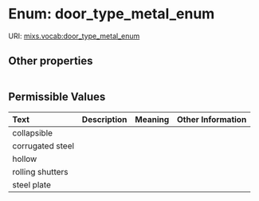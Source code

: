 
# Enum: door_type_metal_enum




URI: [mixs.vocab:door_type_metal_enum](https://w3id.org/mixs/vocab/door_type_metal_enum)


## Other properties

|  |  |  |
| --- | --- | --- |

## Permissible Values

| Text | Description | Meaning | Other Information |
| :--- | :---: | :---: | ---: |
| collapsible |  |  |  |
| corrugated steel |  |  |  |
| hollow |  |  |  |
| rolling shutters |  |  |  |
| steel plate |  |  |  |

